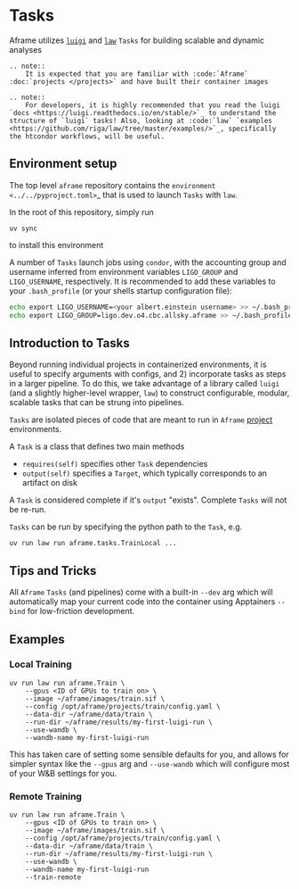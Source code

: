 Tasks
=====
Aframe utilizes [`luigi`](https://github.com/spotify/luigi) and [`law`](https://github.com/riga/law) `Tasks` for building scalable and dynamic analyses

```{eval-rst}
.. note::
    It is expected that you are familiar with :code:`Aframe` :doc:`projects </projects>` and have built their container images
```

```{eval-rst}
.. note:: 
    For developers, it is highly recommended that you read the luigi `docs <https://luigi.readthedocs.io/en/stable/>`_ to understand the structure of `luigi` tasks! Also, looking at :code:`law` `examples <https://github.com/riga/law/tree/master/examples/>`_, specifically the htcondor workflows, will be useful.
```

## Environment setup
The top level `aframe` repository contains the `environment <../../pyproject.toml>`_ that is used to launch `Tasks` with `law`.

In the root of this repository, simply run 

```
uv sync
```

to install this environment


A number of `Tasks` launch jobs using `condor`, with the accounting group and username inferred from environment variables `LIGO_GROUP` and `LIGO_USERNAME`, respectively. It is recommended to add these variables to your `.bash_profile` (or your shells startup configuration file):

```bash
echo export LIGO_USERNAME=<your albert.einstein username> >> ~/.bash_profile
echo export LIGO_GROUP=ligo.dev.o4.cbc.allsky.aframe >> ~/.bash_profile
```
  

## Introduction to Tasks
Beyond running individual projects in containerized environments, it is useful to specify arguments with configs, and 2) incorporate tasks as steps in a larger pipeline. To do this, we take advantage of a library called `luigi` (and a slightly higher-level wrapper, `law`) to construct configurable, modular, scalable tasks that can be strung into pipelines. 


`Tasks` are isolated pieces of code that are meant to run in `Aframe` [project](./projects.md) environments. 

A `Task` is a class that defines two main methods 

- `requires(self)` specifies other `Task` dependencies
- `output(self)` specifies a `Target`, which typically corresponds to an artifact on disk

A `Task` is considered complete if it's `output` "exists". Complete `Tasks` will not be re-run.

`Tasks` can be run by specifying the python path to the `Task`, e.g.

```
uv run law run aframe.tasks.TrainLocal ...
```

## Tips and Tricks
All `Aframe` `Tasks` (and pipelines) come with a built-in `--dev` arg which will automatically map your current code into the container using Apptainers `--bind` for low-friction development.


## Examples

### Local Training

```
uv run law run aframe.Train \
    --gpus <ID of GPUs to train on> \
    --image ~/aframe/images/train.sif \
    --config /opt/aframe/projects/train/config.yaml \
    --data-dir ~/aframe/data/train \
    --run-dir ~/aframe/results/my-first-luigi-run \
    --use-wandb \
    --wandb-name my-first-luigi-run
```

This has taken care of setting some sensible defaults for you, and allows for simpler syntax like the `--gpus` arg and `--use-wandb` which will configure most of your W&B settings for you.

### Remote Training

```
uv run law run aframe.Train \
    --gpus <ID of GPUs to train on> \
    --image ~/aframe/images/train.sif \
    --config /opt/aframe/projects/train/config.yaml \
    --data-dir ~/aframe/data/train \
    --run-dir ~/aframe/results/my-first-luigi-run \
    --use-wandb \
    --wandb-name my-first-luigi-run
    --train-remote
```
